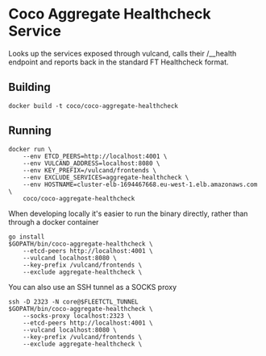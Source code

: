 # Coco Aggregate Healthcheck Service

Looks up the services exposed through vulcand, calls their /__health endpoint and reports back in the standard FT Healthcheck format.

## Building

```
docker build -t coco/coco-aggregate-healthcheck
```

## Running

```
docker run \
    --env ETCD_PEERS=http://localhost:4001 \
    --env VULCAND_ADDRESS=localhost:8080 \
    --env KEY_PREFIX=/vulcand/frontends \
    --env EXCLUDE_SERVICES=aggregate-healthcheck \
    --env HOSTNAME=cluster-elb-1694467668.eu-west-1.elb.amazonaws.com \
    coco/coco-aggregate-healthcheck
```

When developing locally it's easier to run the binary directly, rather than through a docker container

```
go install
$GOPATH/bin/coco-aggregate-healthcheck \
    --etcd-peers http://localhost:4001 \
    --vulcand localhost:8080 \
    --key-prefix /vulcand/frontends \
    --exclude aggregate-healthcheck \
```

You can also use an SSH tunnel as a SOCKS proxy

```
ssh -D 2323 -N core@$FLEETCTL_TUNNEL
$GOPATH/bin/coco-aggregate-healthcheck \
    --socks-proxy localhost:2323 \
    --etcd-peers http://localhost:4001 \
    --vulcand localhost:8080 \
    --key-prefix /vulcand/frontends \
    --exclude aggregate-healthcheck \
```
